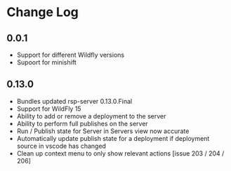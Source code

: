 # Change Log

## 0.0.1
- Support for different Wildfly versions
- Supoort for minishift

## 0.13.0
- Bundles updated rsp-server 0.13.0.Final
- Support for WildFly 15
- Ability to add or remove a deployment to the server
- Ability to perform full publishes on the server
- Run / Publish state for Server in Servers view now accurate
- Automatically update publish state for a deployment if deployment source in vscode has changed
- Clean up context menu to only show relevant actions [issue 203 / 204 / 206]


